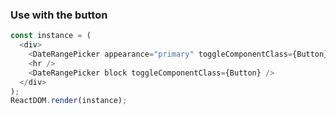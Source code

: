 ### Use with the button

<!--start-code-->

```js
const instance = (
  <div>
    <DateRangePicker appearance="primary" toggleComponentClass={Button} />
    <hr />
    <DateRangePicker block toggleComponentClass={Button} />
  </div>
);
ReactDOM.render(instance);
```

<!--end-code-->
